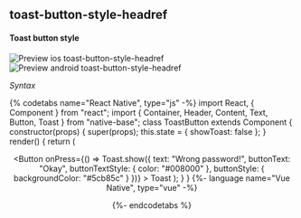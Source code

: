 ## toast-button-style-headref
#### Toast button style 

![Preview ios toast-button-style-headref](https://github.com/GeekyAnts/NativeBase-KitchenSink/raw/v2.6.1/screenshots/ios/toast-button-style.gif)
![Preview android toast-button-style-headref](https://github.com/GeekyAnts/NativeBase-KitchenSink/raw/v2.6.1/screenshots/android/toast-button-style.gif)

*Syntax*

{% codetabs name="React Native", type="js" -%}
import React, { Component } from "react";
import { Container, Header, Content, Text, Button, Toast } from "native-base";
class ToastButton extends Component {
  constructor(props) {
    super(props);
    this.state = {
      showToast: false
    };
  }
  render() {
    return (
      <Container>
        <Header />
        <Content padder>
          <Button
            onPress={() =>
              Toast.show({
                text: "Wrong password!",
                buttonText: "Okay",
                buttonTextStyle: { color: "#008000" },
                buttonStyle: { backgroundColor: "#5cb85c" }
              })}
          >
            <Text>Toast</Text>
          </Button>
        </Content>
      </Container>
    );
  }
}
{%- language name="Vue Native", type="vue" -%}
<template>
  <nb-container>
    <nb-header />
    <nb-content padder>
      <nb-button :onPress="handleBtnPress">
        <nb-text>Toast</nb-text>
      </nb-button>
    </nb-content>
  </nb-container>
</template>
<script>
import React from "react";
import { Toast } from "native-base";
export default {
  methods: {
    handleBtnPress: function() {
      Toast.show({
        text: "Wrong password!",
        buttonText: "Okay",
        buttonTextStyle: { color: "#008000" },
        buttonStyle: { backgroundColor: "#5cb85c" }
      });
    }
  }
};
</script>
{%- endcodetabs %}
 <p>
    <div id="" class="mobileDevice" style="background: url(&quot;https://docs.nativebase.io/docs/assets/iosphone.png&quot;) no-repeat; padding: 63px 20px 100px 15px; width: 292px; height: 600px;margin:0 auto;float:none;">
        <img src="https://github.com/GeekyAnts/NativeBase-KitchenSink/raw/v2.6.1/screenshots/ios/toast-button-style.gif" alt="" style="display:block !important" />
    </div>
</p>
<br />
